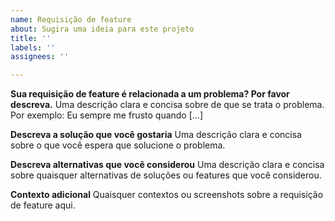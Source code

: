 ```yaml
---
name: Requisição de feature
about: Sugira uma ideia para este projeto
title: ''
labels: ''
assignees: ''

---
```


**Sua requisição de feature é relacionada a um problema? Por favor descreva.**
Uma descrição clara e concisa sobre de que se trata o problema. Por exemplo: Eu sempre me frusto quando [...]

**Descreva a solução que você gostaria**
Uma descrição clara e concisa sobre o que você espera que solucione o problema.

**Descreva alternativas que você considerou**
Uma descrição clara e concisa sobre quaisquer alternativas de soluções ou features que você considerou.

**Contexto adicional**
Quaisquer contextos ou screenshots sobre a requisição de feature aqui.
